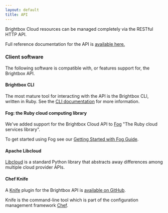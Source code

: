 ```yaml
---
layout: default
title: API
---
```


Brightbox Cloud resources can be managed completely via the RESTful HTTP API.

Full reference documentation for the API is [available here.](https://api.gb1.brightbox.com/1.0/)

### Client software

The following software is compatible with, or features support for, the 
Brightbox API.

#### Brightbox CLI

The most mature tool for interacting with the API is the Brightbox CLI, 
written in Ruby. See the [CLI documentation](/guides/cli/) for more information.

#### Fog: the Ruby cloud computing library

We've added support for the Brightbox Cloud API to [Fog](http://fog.io) "The 
Ruby cloud services library".

To get started using Fog see our [Getting Started with Fog Guide](/guides/fog/).

#### Apache Libcloud

[Libcloud](http://libcloud.apache.org/) is a standard Python library that
abstracts away differences among multiple cloud provider APIs.

#### Chef Knife

A [Knife](http://wiki.opscode.com/display/chef/Knife) plugin for the Brightbox 
API is [available on GitHub](https://github.com/rubiojr/knife-brightbox).

Knife is the command-line tool which is part of the configuration management
framework [Chef](http://wiki.opscode.com/display/chef/Home).




